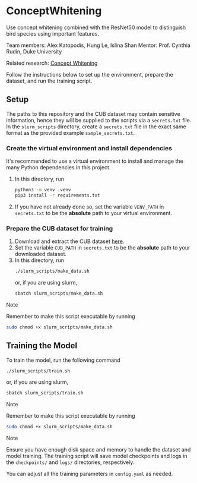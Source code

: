 # ConceptWhitening

Use concept whitening combined with the ResNet50 model to distinguish bird species using important features.

Team members: Alex Katopodis, Hung Le, Islina Shan
Mentor: Prof. Cynthia Rudin, Duke University

Related research: [Concept Whitening](https://github.com/zhiCHEN96/ConceptWhitening.git)

Follow the instructions below to set up the environment, prepare the dataset, and run the training script.

## Setup

The paths to this repository and the CUB dataset may contain sensitive information, hence they will be supplied to the scripts via a `secrets.txt` file. In the `slurm_scripts` directory, create a `secrets.txt` file in the exact same format as the provided example `sample_secrets.txt`.

### Create the virtual environment and install dependencies

It's recommended to use a virtual environment to install and manage the many Python dependencies in this project.

1. In this directory, run

    ```bash
    python3 -m venv .venv
    pip3 install -r requirements.txt
    ```
2. If you have not already done so, set the variable   `VENV_PATH` in `secrets.txt` to be the **absolute** path to your virtual environment.

### Prepare the CUB dataset for training

1. Download and extract the CUB dataset [here](https://www.vision.caltech.edu/datasets/cub_200_2011/).
2. Set the variable `CUB_PATH` in `secrets.txt` to be the **absolute** path to your downloaded dataset.
3. In this directory, run
    ```bash
    ./slurm_scripts/make_data.sh
    ```
    or, if you are using slurm,
    ```bash
    sbatch slurm_scripts/make_data.sh
    ```
> [!NOTE]
> Remember to make this script executable by running
> ```bash
> sudo chmod +x slurm_scripts/make_data.sh
> ```

## Training the Model

To train the model, run the following command
```bash
./slurm_scripts/train.sh
```
or, if you are using slurm,
```bash
sbatch slurm_scripts/train.sh
```
> [!NOTE]
> Remember to make this script executable by running
> ```bash
> sudo chmod +x slurm_scripts/make_data.sh
> ```

> [!NOTE]
> Ensure you have enough disk space and memory to handle the dataset and model training.
> The training script will save model checkpoints and logs in the `checkpoints/` and `logs/` directories, respectively.

You can adjust all the training parameters in `config.yaml` as needed.

